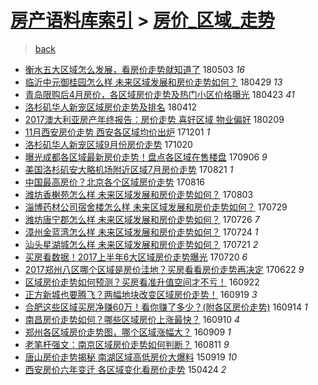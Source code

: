 [房产语料库索引](../../README.md)  > [房价_区域_走势](房价_区域_走势.md)
====
> [back](../README.md)

- [衡水五大区域怎么发展，看房价走势就知道了](http://jkwz.applinzi.com/ittc/7098815728214082570.html#%E8%A1%A1%E6%B0%B4%E4%BA%94%E5%A4%A7%E5%8C%BA%E5%9F%9F%E6%80%8E%E4%B9%88%E5%8F%91%E5%B1%95%EF%BC%8C%E7%9C%8B%E6%88%BF%E4%BB%B7%E8%B5%B0%E5%8A%BF%E5%B0%B1%E7%9F%A5%E9%81%93%E4%BA%86) 180503 *16* 
- [临沂中元御桂园怎么样 未来区域发展和房价走势如何？](http://jkwz.applinzi.com/ittc/7097321802118464523.html#%E4%B8%B4%E6%B2%82%E4%B8%AD%E5%85%83%E5%BE%A1%E6%A1%82%E5%9B%AD%E6%80%8E%E4%B9%88%E6%A0%B7+%E6%9C%AA%E6%9D%A5%E5%8C%BA%E5%9F%9F%E5%8F%91%E5%B1%95%E5%92%8C%E6%88%BF%E4%BB%B7%E8%B5%B0%E5%8A%BF%E5%A6%82%E4%BD%95%EF%BC%9F) 180429 *13* 
- [青岛限购后4月房价，各区域房价走势及热门小区价格曝光](http://jkwz.applinzi.com/ittc/7095096907372430346.html#%E9%9D%92%E5%B2%9B%E9%99%90%E8%B4%AD%E5%90%8E4%E6%9C%88%E6%88%BF%E4%BB%B7%EF%BC%8C%E5%90%84%E5%8C%BA%E5%9F%9F%E6%88%BF%E4%BB%B7%E8%B5%B0%E5%8A%BF%E5%8F%8A%E7%83%AD%E9%97%A8%E5%B0%8F%E5%8C%BA%E4%BB%B7%E6%A0%BC%E6%9B%9D%E5%85%89) 180423 *41* 
- [洛杉矶华人新宠区域房价走势及排名](http://jkwz.applinzi.com/ittc/7091017781049033735.html#%E6%B4%9B%E6%9D%89%E7%9F%B6%E5%8D%8E%E4%BA%BA%E6%96%B0%E5%AE%A0%E5%8C%BA%E5%9F%9F%E6%88%BF%E4%BB%B7%E8%B5%B0%E5%8A%BF%E5%8F%8A%E6%8E%92%E5%90%8D) 180412  
- [2017澳大利亚房产年终报告：房价走势 喜好区域 物业偏好](http://jkwz.applinzi.com/ittc/7068139148592808970.html#2017%E6%BE%B3%E5%A4%A7%E5%88%A9%E4%BA%9A%E6%88%BF%E4%BA%A7%E5%B9%B4%E7%BB%88%E6%8A%A5%E5%91%8A%EF%BC%9A%E6%88%BF%E4%BB%B7%E8%B5%B0%E5%8A%BF+%E5%96%9C%E5%A5%BD%E5%8C%BA%E5%9F%9F+%E7%89%A9%E4%B8%9A%E5%81%8F%E5%A5%BD) 180209  
- [11月西安房价走势 西安各区域均价出炉](http://jkwz.applinzi.com/ittc/7042076023418520593.html#11%E6%9C%88%E8%A5%BF%E5%AE%89%E6%88%BF%E4%BB%B7%E8%B5%B0%E5%8A%BF+%E8%A5%BF%E5%AE%89%E5%90%84%E5%8C%BA%E5%9F%9F%E5%9D%87%E4%BB%B7%E5%87%BA%E7%82%89) 171201 *1* 
- [洛杉矶华人新宠区域9月份房价走势](http://jkwz.applinzi.com/ittc/7026422667421418513.html#%E6%B4%9B%E6%9D%89%E7%9F%B6%E5%8D%8E%E4%BA%BA%E6%96%B0%E5%AE%A0%E5%8C%BA%E5%9F%9F9%E6%9C%88%E4%BB%BD%E6%88%BF%E4%BB%B7%E8%B5%B0%E5%8A%BF) 171020  
- [曝光成都各区域最新房价走势！盘点各区域在售楼盘](http://jkwz.applinzi.com/ittc/7010119208468481041.html#%E6%9B%9D%E5%85%89%E6%88%90%E9%83%BD%E5%90%84%E5%8C%BA%E5%9F%9F%E6%9C%80%E6%96%B0%E6%88%BF%E4%BB%B7%E8%B5%B0%E5%8A%BF%EF%BC%81%E7%9B%98%E7%82%B9%E5%90%84%E5%8C%BA%E5%9F%9F%E5%9C%A8%E5%94%AE%E6%A5%BC%E7%9B%98) 170906 *9* 
- [美国洛杉矶安大略机场附近区域7月房价走势](http://jkwz.applinzi.com/ittc/7004155661867549713.html#%E7%BE%8E%E5%9B%BD%E6%B4%9B%E6%9D%89%E7%9F%B6%E5%AE%89%E5%A4%A7%E7%95%A5%E6%9C%BA%E5%9C%BA%E9%99%84%E8%BF%91%E5%8C%BA%E5%9F%9F7%E6%9C%88%E6%88%BF%E4%BB%B7%E8%B5%B0%E5%8A%BF) 170821 *1* 
- [中国最高房价？北京各个区域房价走势](http://jkwz.applinzi.com/ittc/7002535542867362833.html#%E4%B8%AD%E5%9B%BD%E6%9C%80%E9%AB%98%E6%88%BF%E4%BB%B7%EF%BC%9F%E5%8C%97%E4%BA%AC%E5%90%84%E4%B8%AA%E5%8C%BA%E5%9F%9F%E6%88%BF%E4%BB%B7%E8%B5%B0%E5%8A%BF) 170816  
- [潍坊香榭苑怎么样 未来区域发展和房价走势如何？](http://jkwz.applinzi.com/ittc/6997571143647888401.html#%E6%BD%8D%E5%9D%8A%E9%A6%99%E6%A6%AD%E8%8B%91%E6%80%8E%E4%B9%88%E6%A0%B7+%E6%9C%AA%E6%9D%A5%E5%8C%BA%E5%9F%9F%E5%8F%91%E5%B1%95%E5%92%8C%E6%88%BF%E4%BB%B7%E8%B5%B0%E5%8A%BF%E5%A6%82%E4%BD%95%EF%BC%9F) 170803  
- [淄博药材公司宿舍楼怎么样 未来区域发展和房价走势如何？](http://jkwz.applinzi.com/ittc/6995713164103386128.html#%E6%B7%84%E5%8D%9A%E8%8D%AF%E6%9D%90%E5%85%AC%E5%8F%B8%E5%AE%BF%E8%88%8D%E6%A5%BC%E6%80%8E%E4%B9%88%E6%A0%B7+%E6%9C%AA%E6%9D%A5%E5%8C%BA%E5%9F%9F%E5%8F%91%E5%B1%95%E5%92%8C%E6%88%BF%E4%BB%B7%E8%B5%B0%E5%8A%BF%E5%A6%82%E4%BD%95%EF%BC%9F) 170729  
- [潍坊唐宁郡怎么样 未来区域发展和房价走势如何？](http://jkwz.applinzi.com/ittc/6994551919430075408.html#%E6%BD%8D%E5%9D%8A%E5%94%90%E5%AE%81%E9%83%A1%E6%80%8E%E4%B9%88%E6%A0%B7+%E6%9C%AA%E6%9D%A5%E5%8C%BA%E5%9F%9F%E5%8F%91%E5%B1%95%E5%92%8C%E6%88%BF%E4%BB%B7%E8%B5%B0%E5%8A%BF%E5%A6%82%E4%BD%95%EF%BC%9F) 170726 *7* 
- [漳州金蓝湾怎么样 未来区域发展和房价走势如何？](http://jkwz.applinzi.com/ittc/6993881663430722576.html#%E6%BC%B3%E5%B7%9E%E9%87%91%E8%93%9D%E6%B9%BE%E6%80%8E%E4%B9%88%E6%A0%B7+%E6%9C%AA%E6%9D%A5%E5%8C%BA%E5%9F%9F%E5%8F%91%E5%B1%95%E5%92%8C%E6%88%BF%E4%BB%B7%E8%B5%B0%E5%8A%BF%E5%A6%82%E4%BD%95%EF%BC%9F) 170724 *1* 
- [汕头星湖城怎么样 未来区域发展和房价走势如何？](http://jkwz.applinzi.com/ittc/6992711019347313680.html#%E6%B1%95%E5%A4%B4%E6%98%9F%E6%B9%96%E5%9F%8E%E6%80%8E%E4%B9%88%E6%A0%B7+%E6%9C%AA%E6%9D%A5%E5%8C%BA%E5%9F%9F%E5%8F%91%E5%B1%95%E5%92%8C%E6%88%BF%E4%BB%B7%E8%B5%B0%E5%8A%BF%E5%A6%82%E4%BD%95%EF%BC%9F) 170721 *2* 
- [买房看数据！2017上半年6大区域房价走势曝光](http://jkwz.applinzi.com/ittc/6992377923473245201.html#%E4%B9%B0%E6%88%BF%E7%9C%8B%E6%95%B0%E6%8D%AE%EF%BC%812017%E4%B8%8A%E5%8D%8A%E5%B9%B46%E5%A4%A7%E5%8C%BA%E5%9F%9F%E6%88%BF%E4%BB%B7%E8%B5%B0%E5%8A%BF%E6%9B%9D%E5%85%89) 170720 *6* 
- [2017郑州八区哪个区域是房价洼地？买房看看房价走势再决定](http://jkwz.applinzi.com/ittc/6981920665744458756.html#2017%E9%83%91%E5%B7%9E%E5%85%AB%E5%8C%BA%E5%93%AA%E4%B8%AA%E5%8C%BA%E5%9F%9F%E6%98%AF%E6%88%BF%E4%BB%B7%E6%B4%BC%E5%9C%B0%EF%BC%9F%E4%B9%B0%E6%88%BF%E7%9C%8B%E7%9C%8B%E6%88%BF%E4%BB%B7%E8%B5%B0%E5%8A%BF%E5%86%8D%E5%86%B3%E5%AE%9A) 170622 *9* 
- [区域房价走势如何预测？买房看准升值空间才不亏！](http://jkwz.applinzi.com/ittc/6880691431374586885.html#%E5%8C%BA%E5%9F%9F%E6%88%BF%E4%BB%B7%E8%B5%B0%E5%8A%BF%E5%A6%82%E4%BD%95%E9%A2%84%E6%B5%8B%EF%BC%9F%E4%B9%B0%E6%88%BF%E7%9C%8B%E5%87%86%E5%8D%87%E5%80%BC%E7%A9%BA%E9%97%B4%E6%89%8D%E4%B8%8D%E4%BA%8F%EF%BC%81) 160922  
- [正方新城也要腾飞？两幅地块改变区域房价走势！](http://jkwz.applinzi.com/ittc/6879538232999543812.html#%E6%AD%A3%E6%96%B9%E6%96%B0%E5%9F%8E%E4%B9%9F%E8%A6%81%E8%85%BE%E9%A3%9E%EF%BC%9F%E4%B8%A4%E5%B9%85%E5%9C%B0%E5%9D%97%E6%94%B9%E5%8F%98%E5%8C%BA%E5%9F%9F%E6%88%BF%E4%BB%B7%E8%B5%B0%E5%8A%BF%EF%BC%81) 160919 *3* 
- [合肥这些区域买房净赚60万！看你赚了多少？(附各区房价走势)](http://jkwz.applinzi.com/ittc/6877765986433893381.html#%E5%90%88%E8%82%A5%E8%BF%99%E4%BA%9B%E5%8C%BA%E5%9F%9F%E4%B9%B0%E6%88%BF%E5%87%80%E8%B5%9A60%E4%B8%87%EF%BC%81%E7%9C%8B%E4%BD%A0%E8%B5%9A%E4%BA%86%E5%A4%9A%E5%B0%91%EF%BC%9F%28%E9%99%84%E5%90%84%E5%8C%BA%E6%88%BF%E4%BB%B7%E8%B5%B0%E5%8A%BF%29) 160914 *1* 
- [南昌房价走势如何？哪些区域房价上涨最快？](http://jkwz.applinzi.com/ittc/6876260635440055301.html#%E5%8D%97%E6%98%8C%E6%88%BF%E4%BB%B7%E8%B5%B0%E5%8A%BF%E5%A6%82%E4%BD%95%EF%BC%9F%E5%93%AA%E4%BA%9B%E5%8C%BA%E5%9F%9F%E6%88%BF%E4%BB%B7%E4%B8%8A%E6%B6%A8%E6%9C%80%E5%BF%AB%EF%BC%9F) 160910 *4* 
- [郑州各区域房价走势图，哪个区域涨幅大？](http://jkwz.applinzi.com/ittc/6875891971721266180.html#%E9%83%91%E5%B7%9E%E5%90%84%E5%8C%BA%E5%9F%9F%E6%88%BF%E4%BB%B7%E8%B5%B0%E5%8A%BF%E5%9B%BE%EF%BC%8C%E5%93%AA%E4%B8%AA%E5%8C%BA%E5%9F%9F%E6%B6%A8%E5%B9%85%E5%A4%A7%EF%BC%9F) 160909 *1* 
- [老笔杆强文：南京区域房价走势如何判断？](http://jkwz.applinzi.com/ittc/6865190667684414468.html#%E8%80%81%E7%AC%94%E6%9D%86%E5%BC%BA%E6%96%87%EF%BC%9A%E5%8D%97%E4%BA%AC%E5%8C%BA%E5%9F%9F%E6%88%BF%E4%BB%B7%E8%B5%B0%E5%8A%BF%E5%A6%82%E4%BD%95%E5%88%A4%E6%96%AD%EF%BC%9F) 160811 *9* 
- [唐山房价走势揭秘 南湖区域高低房价大爆料](http://jkwz.applinzi.com/ittc/6743584549116609541.html#%E5%94%90%E5%B1%B1%E6%88%BF%E4%BB%B7%E8%B5%B0%E5%8A%BF%E6%8F%AD%E7%A7%98+%E5%8D%97%E6%B9%96%E5%8C%BA%E5%9F%9F%E9%AB%98%E4%BD%8E%E6%88%BF%E4%BB%B7%E5%A4%A7%E7%88%86%E6%96%99) 150919 *10* 
- [西安房价六年变迁 各区域变化看房价走势](http://jkwz.applinzi.com/ittc/547650611404843828.html#%E8%A5%BF%E5%AE%89%E6%88%BF%E4%BB%B7%E5%85%AD%E5%B9%B4%E5%8F%98%E8%BF%81+%E5%90%84%E5%8C%BA%E5%9F%9F%E5%8F%98%E5%8C%96%E7%9C%8B%E6%88%BF%E4%BB%B7%E8%B5%B0%E5%8A%BF) 150424 *2* 
